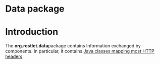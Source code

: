 Data package
============

Introduction
============

The **org.restlet.data**package contains Information exchanged by
components. In particular, it contains [Java classes mapping most HTTP
headers](../http-headers-mapping "Mapping HTTP headers").

